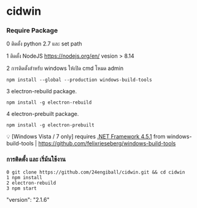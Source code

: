 # cidwin
### Require Package
0 ติดตั้ง python 2.7 และ set path

1 ติดตั้ง NodeJS https://nodejs.org/en/ vesion > 8.14

2 การติดตั้งสำหรับ windows ให้เปิด cmd โหมด admin 
```
npm install --global --production windows-build-tools
``` 
3 electron-rebuild package.
```
npm install -g electron-rebuild
``` 
4 electron-prebuilt package.
```
npm install -g electron-prebuilt
``` 
 
:bulb: [Windows Vista / 7 only] requires [.NET Framework 4.5.1](http://www.microsoft.com/en-us/download/details.aspx?id=40773)
from windows-build-tools  | https://github.com/felixrieseberg/windows-build-tools

### การติดตั้ง และ เริ่ม้นใช้งาน
 
```
0 git clone https://github.com/24engiball/cidwin.git && cd cidwin
1 npm install
2 electron-rebuild
3 npm start
```



 "version": "2.1.6"


